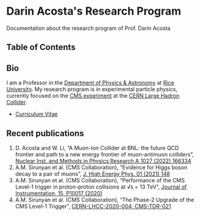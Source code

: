 # Darin Acosta's Research Program
Documentation about the research program of Prof. Darin Acosta

## Table of Contents

## Bio
I am a Professor in the [Department of Physics & Astronomy](https://physics.rice.edu/) at [Rice University](https://rice.edu/). My research program is in experimental particle physics, currently focused on the [CMS experiment](https://cms.cern/) at the [CERN Large Hadron Collider](https://home.cern/science/accelerators/large-hadron-collider).
- [Curriculum Vitae](Acosta-CV-2.pdf)

## Recent publications
1. D. Acosta and W. Li, “A Muon-Ion Collider at BNL: the future QCD frontier and path to a new energy frontier of muon-antimuon colliders”, [Nuclear Inst. and Methods in Physics Research A 1027 (2022) 166334](https://doi.org/10.1016/j.nima.2022.166334)
2. A.M. Sirunyan et al. (CMS Collaboration), “Evidence for Higgs boson decay to a pair of muons”, [J. High Energy Phys. 01 (2021) 148](https://doi.org/10.1007/JHEP01(2021)148)
3. A.M. Sirunyan et al. (CMS Collaboration), “Performance of the CMS Level-1 trigger in proton-proton collisions at √s = 13 TeV”, [Journal of Instrumentation, 15, P10017 (2020)](https://doi.org/10.1088/1748-0221/15/10/P10017)
4. A.M. Sirunyan et al. (CMS Collaboration), “The Phase-2 Upgrade of the CMS Level-1 Trigger”, [CERN-LHCC-2020-004; CMS-TDR-021](https://cds.cern.ch/record/2714892?ln=en) 




